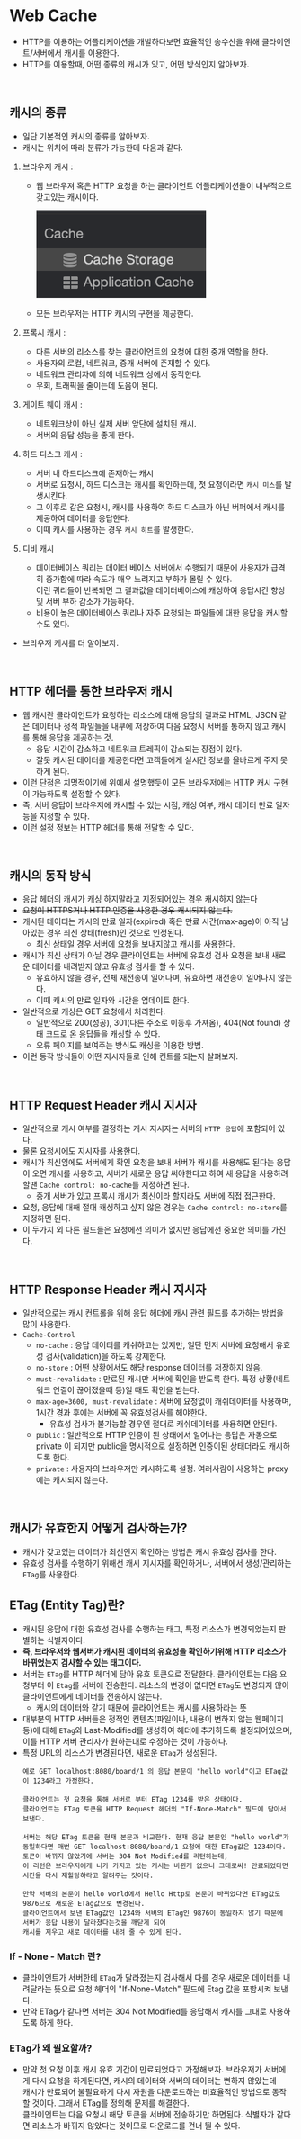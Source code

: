 # Web Cache
- HTTP를 이용하는 어플리케이션을 개발하다보면 효율적인 송수신을 위해 클라이언트/서버에서 캐시를 이용한다.
- HTTP를 이용할때, 어떤 종류의 캐시가 있고, 어떤 방식인지 알아보자.

<br>

## 캐시의 종류
- 일단 기본적인 캐시의 종류를 알아보자.
- 캐시는 위치에 따라 분류가 가능한데 다음과 같다.

1. 브라우저 캐시 :
    - 웹 브라우져 혹은 HTTP 요청을 하는 클라이언트 어플리케이션들이 내부적으로 갖고있는 캐시이다. <br>
    
        ![browser_cache](img/browser_cache.png) 
        
    - 모든 브라우저는 HTTP 캐시의 구현을 제공한다.
    
2. 프록시 캐시 : 
    - 다른 서버의 리소스를 찾는 클라이언트의 요청에 대한 중개 역할을 한다.
    - 사용자의 로컬, 네트워크, 중개 서버에 존재할 수 있다.
    - 네트워크 관리자에 의해 네트워크 상에서 동작한다.
    - 우회, 트래픽을 줄이는데 도움이 된다.
    
3. 게이트 웨이 캐시 : 
    - 네트워크상이 아닌 실제 서버 앞단에 설치된 캐시.
    - 서버의 응답 성능을 좋게 한다.
    
4. 하드 디스크 캐시 : 
    - 서버 내 하드디스크에 존재하는 캐시
    - 서버로 요청시, 하드 디스크는 캐시를 확인하는데, 첫 요청이라면 `캐시 미스`를 발생시킨다.
    - 그 이후로 같은 요청시, 캐시를 사용하여 하드 디스크가 아닌 버퍼에서 캐시를 제공하여 데이터를 응답한다.
    - 이때 캐시를 사용하는 경우 `캐시 히트`를 발생한다.

5. 디비 캐시
    - 데이터베이스 쿼리는 데이터 베이스 서버에서 수행되기 때문에 사용자가 급격히 증가함에 따라 속도가 매우 느려지고 부하가 몰릴 수 있다. <br>
      이런 쿼리들이 반복되면 그 결과값을 데이터베이스에 캐싱하여 응답시간 향상 및 서버 부하 감소가 가능하다.
    - 비용이 높은 데이터베이스 쿼리나 자주 요청되는 파일들에 대한 응답을 캐시할 수도 있다.

- 브라우저 캐시를 더 알아보자.

<br>

## HTTP 헤더를 통한 브라우저 캐시
- 웹 캐시란 클라이언트가 요청하는 리소스에 대해 응답의 결과로 HTML, JSON 같은 데이터나 정적 파일들을 내부에 저장하여 다음 요청시 서버를 통하지 않고 캐시를 통해 응답을 제공하는 것.
    - 응답 시간이 감소하고 네트워크 트레픽이 감소되는 장점이 있다.
    - 잘못 캐시된 데이터를 제공한다면 고객들에게 실시간 정보를 올바르게 주지 못하게 된다.
- 이런 단점은 치명적이기에 위에서 설명했듯이 모든 브라우저에는 HTTP 캐시 구현이 가능하도록 설정할 수 있다.
- 즉, 서버 응답이 브라우저에 캐시할 수 있는 시점, 캐싱 여부, 캐시 데이터 만료 일자 등을 지정할 수 있다.
- 이런 설정 정보는 HTTP 헤더를 통해 전달할 수 있다.

<br>

## 캐시의 동작 방식
- 응답 헤더의 캐시가 캐싱 하지말라고 지정되어있는 경우 캐시하지 않는다
- ~~요청이 HTTPS거나 HTTP 인증을 사용한 경우 캐시되지 않는다.~~
- 캐시된 데이터는 캐시의 만료 일자(expired) 혹은 만료 시간(max-age)이 아직 남아있는 경우 최신 상태(fresh)인 것으로 인정된다.
    - 최신 상태일 경우 서버에 요청을 보내지않고 캐시를 사용한다.
- 캐시가 최신 상태가 아닐 경우 클라이언트는 서버에 유효성 검사 요청을 보내 새로운 데이터를 내려받지 않고 유효성 검사를 할 수 있다.
    - 유효하지 않을 경우, 전체 재전송이 일어나며, 유효하면 재전송이 일어나지 않는다.
    - 이때 캐시의 만료 일자와 시간을 업데이트 한다.
- 일반적으로 캐싱은 GET 요청에서 처리한다.
    - 일반적으로 200(성공), 301(다른 주소로 이동후 가져옴), 404(Not found) 상태 코드로 온 응답들을 캐싱할 수 있다.
    - 오류 페이지를 보여주는 방식도 캐싱을 이용한 방법.
- 이런 동작 방식들이 어떤 지시자들로 인해 컨트롤 되는지 살펴보자.

<br>

## HTTP Request Header 캐시 지시자
- 일반적으로 캐시 여부를 결정하는 캐시 지시자는 서버의 `HTTP 응답`에 포함되어 있다.
- 물론 요청시에도 지시자를 사용한다.
- 캐시가 최신임에도 서버에게 확인 요청을 보내 서버가 캐시를 사용해도 된다는 응답이 오면 캐시를 사용하고, 서버가 새로운 응답 써야한다고 하여 새 응답을 사용하려할땐 `Cache control: no-cache`를 지정하면 된다.
    - 중개 서버가 있고 프록시 캐시가 최신이라 할지라도 서버에 직접 접근한다.
- 요청, 응답에 대해 절대 캐싱하고 싶지 않은 경우는 `Cache control: no-store`를 지정하면 된다.
- 이 두가지 외 다른 필드들은 요청에선 의미가 없지만 응답에선 중요한 의미를 가진다.

<br>

## HTTP Response Header 캐시 지시자
- 일반적으로는 캐시 컨트롤을 위해 응답 헤더에 캐시 관련 필드를 추가하는 방법을 많이 사용한다.
- `Cache-Control`
    - `no-cache` : 응답 데이터를 캐쉬하고는 있지만, 일단 먼저 서버에 요청해서 유효성 검사(validation)을 하도록 강제한다.
    - `no-store` : 어떤 상황에서도 해당 response 데이터를 저장하지 않음.
    - `must-revalidate` : 만료된 캐시만 서버에 확인을 받도록 한다. 특정 상황(네트워크 연결이 끊어졌을때 등)일 때도 확인을 받는다.
    - `max-age=3600, must-revalidate` : 서버에 요청없이 캐쉬데이터를 사용하며, 1시간 경과 후에는 서버에 꼭 유효성검사를 해야한다.
        - 유효성 검사가 불가능할 경우엔 절대로 캐쉬데이터를 사용하면 안된다.
    - `public` : 일반적으로 HTTP 인증이 된 상태에서 일어나는 응답은 자동으로 private 이 되지만 public을 명시적으로 설정하면 인증이된 상태더라도 캐시하도록 한다.
    - `private` : 사용자의 브라우저만 캐시하도록 설정. 여러사람이 사용하는 proxy에는 캐시되지 않는다.

<br>

## 캐시가 유효한지 어떻게 검사하는가?
- 캐시가 갖고있는 데이터가 최신인지 확인하는 방법은 캐시 유효성 검사를 한다.
- 유효성 검사를 수행하기 위해선 캐시 지시자를 확인하거나, 서버에서 생성/관리하는 `ETag`를 사용한다.

## ETag (Entity Tag)란?
- 캐시된 응답에 대한 유효성 검사를 수행하는 태그, 특정 리소스가 변경되었는지 판별하는 식별자이다.
- **즉, 브라우저와 웹서버가 캐시된 데이터의 유효성을 확인하기위해 HTTP 리소스가 바뀌었는지 검사할 수 있는 태그이다.**
- 서버는 `ETag`를 HTTP 헤더에 담아 유효 토큰으로 전달한다. 클라이언트는 다음 요청부터 이 `Etag`를 서버에 전송한다. 리소스의 변경이 없다면 `ETag`도 변경되지 않아 클라이언트에게 데이터를 전송하지 않는다.
    - 캐시의 데이터와 같기 때문에 클라이언트는 캐시를 사용하라는 뜻
- 대부분의 HTTP 서버들은 정적인 컨텐츠(파일이나, 내용이 변하지 않는 웹페이지 등)에 대해 `ETag`와 Last-Modified를 생성하여 헤더에 추가하도록 설정되어있으며, 이를 HTTP 서버 관리자가 원하는대로 수정하는 것이 가능하다.
- 특정 URL의 리소스가 변경된다면, 새로운 `ETag`가 생성된다.
    ```
    예로 GET localhost:8080/board/1 의 응답 본문이 "hello world"이고 ETag값이 1234라고 가정한다. 
  
    클라이언트는 첫 요청을 통해 서버로 부터 ETag 1234를 받은 상태이다.
    클라이언트는 ETag 토큰을 HTTP Request 헤더의 "If-None-Match" 필드에 담아서 보낸다.
  
    서버는 해당 ETag 토큰을 현재 본문과 비교한다. 현재 응답 본문인 "hello world"가 동일하다면 매번 GET localhost:8080/board/1 요청에 대한 ETag값은 1234이다.
    토큰이 바뀌지 않았기에 서버는 304 Not Modified를 리턴하는데,
    이 리턴은 브라우저에게 너가 가지고 있는 캐시는 바뀐게 없으니 그대로써! 만료되었다면 시간을 다시 재할당하라고 알려주는 것이다. 
  
    만약 서버의 본문이 hello world에서 Hello Http로 본문이 바뀌었다면 ETag값도 9876으로 새로운 ETag값으로 변경된다.
    클라이언트에서 보낸 ETag값인 1234와 서버의 ETag인 9876이 동일하지 않기 때문에 서버가 응답 내용이 달라졌다는것을 깨닫게 되어
    캐시를 지우고 새로 데이터를 내려 줄 수 있게 된다.
    ```

### If - None - Match 란?
- 클라이언트가 서버한테 `ETag`가 달라졌는지 검사해서 다를 경우 새로운 데이터를 내려달라는 뜻으로 요청 헤더의 "If-None-Match" 필드에 Etag 값을 포함시켜 보낸다.
- 만약 ETag가 같다면 서버는 304 Not Modified를 응답해서 캐시를 그대로 사용하도록 하게 한다.

### ETag가 왜 필요할까?
- 만약 첫 요청 이후 캐시 유효 기간이 만료되었다고 가정해보자. 브라우저가 서버에게 다시 요청을 하게된다면, 캐시의 데이터와 서버의 데이터는 변하지 않았는데 <br>
캐시가 만료되어 불필요하게 다시 자원을 다운로드하는 비효율적인 방법으로 동작할 것이다. 그래서 ETag를 정의해 문제를 해결한다. <br>
클라이언트는 다음 요청시 해당 토큰을 서버에 전송하기만 하면된다. 식별자가 같다면 리소스가 바뀌지 않았다는 것이므로 다운로드를 건너 뛸 수 있다. 




